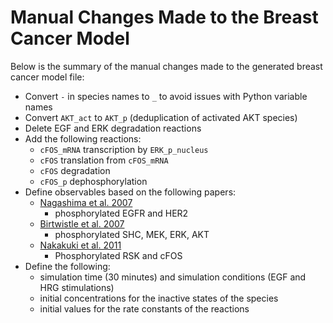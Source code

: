 # Manual Changes Made to the Breast Cancer Model

Below is the summary of the manual changes made to the generated breast cancer model file:

- Convert `-` in species names to `_` to avoid issues with Python variable names
- Convert `AKT_act` to `AKT_p` (deduplication of activated AKT species)
- Delete EGF and ERK degradation reactions
- Add the following reactions:
  - `cFOS_mRNA` transcription by `ERK_p_nucleus`
  - `cFOS` translation from `cFOS_mRNA`
  - `cFOS` degradation
  - `cFOS_p` dephosphorylation
- Define observables based on the following papers:
  - [Nagashima et al. 2007](https://doi.org/10.1074/jbc.M608653200)
    - phosphorylated EGFR and HER2
  - [Birtwistle et al. 2007](https://doi.org/10.1038/msb4100188)
    - phosphorylated SHC, MEK, ERK, AKT
  - [Nakakuki et al. 2011](https://doi.org/10.1016/j.cell.2010.03.054)
    - Phosphorylated RSK and cFOS
- Define the following:
  - simulation time (30 minutes) and simulation conditions (EGF and HRG stimulations)
  - initial concentrations for the inactive states of the species
  - initial values for the rate constants of the reactions
